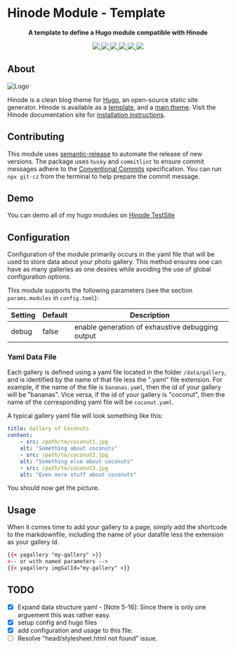 # Hinode Module - Template

<!-- Tagline -->
<p align="center">
    <b>A template to define a Hugo module compatible with Hinode</b>
    <br />
</p>

<!-- Badges -->
<p align="center">
    <a href="https://gohugo.io" alt="Hugo website">
        <img src="https://img.shields.io/badge/generator-hugo-brightgreen">
    </a>
    <a href="https://gethinode.com" alt="Hinode theme">
        <img src="https://img.shields.io/badge/theme-hinode-blue">
    </a>
    <a href="https://github.com/gethinode/mod-template/commits/main" alt="Last commit">
        <img src="https://img.shields.io/github/last-commit/gethinode/mod-template.svg">
    </a>
    <a href="https://github.com/gethinode/mod-template/issues" alt="Issues">
        <img src="https://img.shields.io/github/issues/gethinode/mod-template.svg">
    </a>
    <a href="https://github.com/gethinode/mod-template/pulls" alt="Pulls">
        <img src="https://img.shields.io/github/issues-pr-raw/gethinode/mod-template.svg">
    </a>
    <a href="https://github.com/gethinode/mod-template/blob/main/LICENSE" alt="License">
        <img src="https://img.shields.io/github/license/gethinode/mod-template">
    </a>
</p>

## About

![Logo](https://raw.githubusercontent.com/gethinode/hinode/main/static/img/logo.png)

Hinode is a clean blog theme for [Hugo][hugo], an open-source static site generator. Hinode is available as a [template][repository_template], and a [main theme][repository]. <!-- This repository maintains a Hugo module to add [module][module] to a Hinode site. --> Visit the Hinode documentation site for [installation instructions][hinode_docs].

## Contributing

This module uses [semantic-release][semantic-release] to automate the release of new versions. The package uses `husky` and `commitlint` to ensure commit messages adhere to the [Conventional Commits][conventionalcommits] specification. You can run `npx git-cz` from the terminal to help prepare the commit message.

## Demo

You can demo all of my hugo modules on [Hinode TestSite](https://testhinode.netlify.com)

## Configuration

Configuration of the module primarily occurs in the yaml file that will be used to store data about your photo gallery.
This method ensures one can have as many galleries as one desires while avoiding the use of global configuration options.

This module supports the following parameters (see the section `params.modules` in `config.toml`):

| Setting | Default | Description                                      |
|---------|---------|--------------------------------------------------|
| debug   | false   | enable generation of exhaustive debugging output |

### Yaml Data File

Each gallery is defined using a yaml file located in the folder `/data/gallery`, and is identified by the name of that
file less the ".yaml" file extension. For example, if the name of the file is `bananas.yaml`, then the id of your
gallery will be "bananas". Vice versa, if the id of your gallery is "coconut", then the name of the corresponding yaml
file will be `coconut.yaml`.

A typical gallery yaml file will look something like this:

```yaml
title: Gallery of Coconuts
content:
    - src: /path/to/coconut1.jpg
    alt: "Something about coconuts"
    - src: /path/to/coconut2.jpg
    alt: "Something else about coconuts"
    - src: /path/to/coconut3.jpg
    alt: "Even more stuff about coconuts"
```

You should now get the picture.

## Usage

When it comes time to add your gallery to a page, simply add the shortcode to the markdownfile, including the name of
your datafile less the extension as your gallery id.

```html
{{< yagallery "my-gallery" >}}
<-- or with named parameters -->
{{< yagallery imgGalId="my-gallery" >}}

```

## TODO

- [X] Expand data structure yaml - [Note 5-16]: Since there is only one arguement this was rather easy.
- [X] setup config and hugo files
- [X] add configuration and usage to this file.
- [ ] Resolve "head/stylesheet.html not found" issue.

<!-- MARKDOWN LINKS -->
[hugo]: https://gohugo.io
[hinode_docs]: https://gethinode.com
<!-- [module]: https://example.com -->
[repository]: https://github.com/gethinode/hinode.git
[repository_template]: https://github.com/gethinode/template.git
[conventionalcommits]: https://www.conventionalcommits.org
[husky]: https://typicode.github.io/husky/
[semantic-release]: https://semantic-release.gitbook.io/
